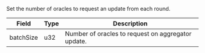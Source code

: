 Set the number of oracles to request an update from each round.

| Field | Type | Description |
|--|--|--|
| batchSize |  u32 | Number of oracles to request on aggregator update. |
